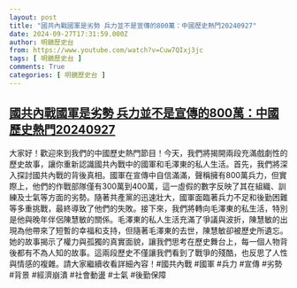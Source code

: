 ```yaml
---
layout: post
title: "國共內戰國軍是劣勢 兵力並不是宣傳的800萬：中國歷史熱門20240927"
date: 2024-09-27T17:31:59.000Z
author: 明鏡歷史台
from: https://www.youtube.com/watch?v=Cuw7QIxj3jc
tags: [ 明鏡歷史台 ]
comments: True
categories: [ 明鏡歷史台 ]
---
```

<!--1727458319000-->
[國共內戰國軍是劣勢 兵力並不是宣傳的800萬：中國歷史熱門20240927](https://www.youtube.com/watch?v=Cuw7QIxj3jc)
------

<div>
大家好！歡迎來到我們的中國歷史熱門節目！今天，我們將揭開兩段充滿戲劇性的歷史故事，讓你重新認識國共內戰中的國軍和毛澤東的私人生活。首先，我們將深入探討國共內戰的背後真相。國軍在宣傳中自信滿滿，聲稱擁有800萬兵力，但實際上，他們的作戰部隊僅有300萬到400萬，這一虛假的數字反映了其在組織、訓練及士氣等方面的劣勢。隨著共產黨的迅速壯大，國軍面臨著兵力不足和後勤困難等多重挑戰，最終導致了他們的失敗。接下來，我們將轉向毛澤東的私生活，特別是他與晚年伴侶陳慧敏的關係。毛澤東的私人生活充滿了爭議與波折，陳慧敏的出現為他帶來了短暫的幸福和支持，但隨著毛澤東的去世，陳慧敏卻被歷史所遺忘。她的故事揭示了權力與孤獨的真實面貌，讓我們思考在歷史舞台上，每一個人物背後都有不為人知的故事。這兩段歷史不僅讓我們看到了戰爭的殘酷，也反思了人性與情感的複雜。請大家繼續收看詳細內容！#國共內戰 #國軍 #兵力 #宣傳 #劣勢 #背景 #經濟崩潰 #社會動盪 #士氣 #後勤保障
</div>
